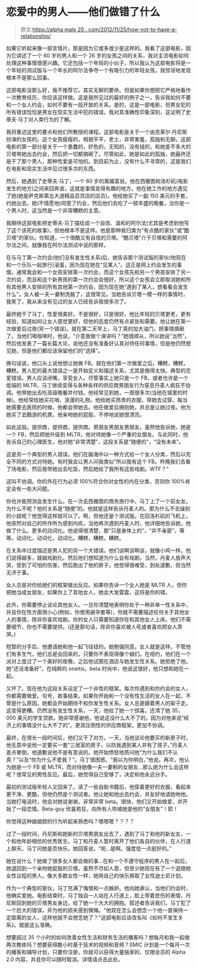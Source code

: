 # 恋爱中的男人——他们做错了什么

> 原文:[https://alpha male 20 . com/2012/11/25/how-not-to-have-a-relationship/](https://alphamale20.com/2012/11/25/how-not-to-have-a-relationship/)

如果它听起来像一部言情片，那是因为它或多或少是这样的。我看了这部电影，因为它讲述了一个 60 岁的男人和一个 26 岁的女孩之间的关系，我对主流电影如何处理这种事情很感兴趣。它还包括一个年轻的小伙子，所以我认为这部电影将是一个年轻的测试版与一个年长的阿尔法争夺一个有吸引力的年轻女孩。我惊讶地发现根本不是那么回事。

这部电影没那么好，我不推荐它。其实无聊的要命。但是如果你想把它严格地看作一次教育经历，你应该这样做。这是我所见过的最好的例子之一，告诉我如何不要和一个女人约会，如何不要有一段开放的关系。是的，这是一部电影，但男女犯的所有错误恰恰是男女在现实生活中犯的错误。我对其准确性印象深刻，这证明了史蒂夫·马丁对人类行为的了解。

我将重述这里的要点和他们所教授的课程。这部电影是关于一个由克莱尔·丹尼斯扮演的女孩的。这个女孩瘦瘦的，相貌平平，老土，非常害羞，孤独和无聊。这部电影的第一部分是关于一个愚蠢的，好色的，无知的，没有钱的，和她差不多大的贝塔带她出去约会，然后把一切都搞砸了。尽管如此，她是如此的孤独，她最终还是干了那个男人，那种性爱是可怕的。到目前为止，没有什么不寻常的，这是我们在电影和现实生活中见过很多次的东西。

然后，她遇到了史蒂夫·马丁，一个 60 岁的离婚富翁，他在西雅图和洛杉矶(电影发生的地方)之间来回奔波，这就是事情变得有趣的地方。他在她工作的地方遇见了她(她是萨克斯第五大道精品百货店的店员)。他给她买了一副 150 美元的手套，约她出去。她(不情愿地)同意了约会，然后他们去吃了一顿丰盛的晚餐，当你是一个男人时，这当然是一个非常糟糕的主意。

我期待这部电影把史蒂夫·马丁描绘成一个自信、温和的阿尔法(尤其是考虑到他写了这个该死的故事)，但他根本不是这样。他是那种我归类为“有点酷的家伙”或“酷贝塔”的家伙。你知道，一个很酷又有自信的贝塔。“酷贝塔”介于贝塔和需要的阿尔法之间，就像我在阿尔法测试中说的那样。

在与马丁第一次约会(他们没有发生性关系)后，她告诉那个测试版的家伙(他现在和一个乐队一起旅行)滚蛋，因为现在她在“见某人”。这正是网上约会发生的事情。通常我会和一个女孩安排第一次约会，而这个女孩先和另一个男孩安排了另一次约会，而且和这个新男孩的第一次约会会很好，所以这个女孩会立即取消她和所有其他男人安排的所有其他第一次约会，因为现在她“遇到了某人，想看看会发生什么”。女人被一夫一妻制洗脑了，这很常见。当她告诉贝塔一模一样的事情时，我笑了，我从来没有见过的女人已经告诉我很多次了。

最终她干了马丁，性爱很美好。不是很好，只是很好。他比年轻的贝塔更老，更有经验，知道如何让女人感觉更好，但他的态度仍然有点紧张和需要。他让她在第一次做爱后过夜(另一个错误)。就在第二天早上，马丁真的加大油门，把事情搞砸了。当他们喝咖啡时，他说，“介意我做个演讲吗？”她很顺从，所以她说“当然”。然后他发表了一篇长篇大论，说他还没有准备好认真对待任何事情，但是他仍然想见她，但是他们都应该保留他们的“选择”。

换句话说，他口头上说他想让她做 FB。就在他们第一次做爱之后。糟糕，糟糕，糟糕。男人犯的最大错误之一是开始定义和描述关系，尤其是做得太快。典型的恋爱错误。男人应该闭嘴，享受女人。尽管事实上她只是一个 FB，或者也许是一个低端的 MLTR，马丁继续变得与各种各样的供应商男朋友行为窒息丹麦人疯狂不协调。他带她出去吃高级晚餐并付钱。他经常见到她，一周很多次(当他在城里的时候)。他经常给她买花哨、浪漫的礼物。他给她买昂贵的衣服，带她去试穿。每当她需要去医院的时候，他都会带她去。他在做爱后拥抱她，并总是让她过夜。他为她买了去酷游的机票。他亲吻她的屁股，不停地说她很漂亮。

如此这般。提供商，提供商，提供商。男朋友男朋友男朋友。虽然他告诉她，她是一个 FB，然后把她升级到 MLTR，他对待她像一个严重的女朋友。与此同时，他告诉自己的心理医生，他对她“非常清楚”，这段关系是“随便的”，“没有未来”。

这是另一个典型的男人错误。他们在脑海中以一种方式给一个女人分类，然后以完全不同的方式对待她。有时我会让男人问我类似“所以我有这个 FB。昨晚我们去看了场电影，然后我带她出去吃饭，然后她给了我所有这些戏剧。WTF？”

这叫不协调。你的外在行为必须 100%符合你对女性的内在分类，否则你 100%肯定会有一些大问题。

你也许能预测会发生什么。在一次去西雅图的商务旅行中，马丁上了一个前女友。为什么不呢？他的关系是“随便”的。他就是这样告诉丹麦人的。那为什么不去操别的小妞呢？他觉得这样就可以了。啊，但他还是个测试版。在回洛杉矶的飞机上，他突然对自己的所作所为感到内疚。当他再次遇到丹麦人时，他详细地告诉她，他做了什么。更多的动词化。他说得很清楚，那“只是身体上的”，“并不亲密”，等等。动词化，动词化，动词化。糟糕，糟糕，糟糕。

在关系中过度描述是男人犯的另一个大错误。他们谈啊谈啊谈，就像小鸡一样。他们说得越多，就越戏剧化。然后他们想知道为什么会有戏剧。当然，丹麦人放声大哭，受到了可怕的伤害，然后跑出了他的房子。他觉得很难受，到处道歉，但当然无济于事。

女人总是对你给她们的框架做出反应。如果你告诉一个女人她是 MLTR 人，但你把她当成女朋友，如果你上了其他女人，她会大发雷霆，这将是你的错。

此外，你需要停止谈论其他女人。一旦你清楚地表明你处于一种非单一性关系中，并且你在性方面很小心(例如，你使用避孕套等)，你就不需要描述任何关于其他女人的事情，除非你喜欢戏剧。你的女人只需要知道你在和其他女人上床。他们不需要细节，你也不需要提供。(还是那句话，除非你喜欢被人吼或者喜欢把女人弄哭。)

短暂的分手后，他邀请她和他一起飞往纽约。她勉强同意。女人就是这样。不管他们有多生气，他们总是会回来的，只要你不表现得像个娘们。在纽约，他们在一个派对上度过了一个美好的夜晚，之后他试图在酒店与她发生性关系。她拒绝了他。她“还没准备好”。在纯粹的 oneitis，beta 时尚中，他说这很好，他只想和她在一起。

又坏了。现在他为这段关系设定了一个非性的框架。每次你遇到和你约会的女人，你都需要做爱。句号，故事结束。如果你开始和一个没有性生活的女人在一起，不管是什么原因，她都会开始期待不和你发生性关系。女人总是跟着男人的架子走。这变得更糟。仍然没有发生性关系，一天，他给了她一个惊喜，还清了她 35，000 美元的学生贷款。她非常感谢他，他说这没什么大不了的，因为对他来说“经济上的事情没什么大不了的”。更具压倒性的供应商框架。更加不协调。

最终，在很长一段时间后，他们又干了对方。一天，当他谈论他要买的新房子时，他无意中说他一定要买一套“三居室的房子，以防我遇到某人并有了孩子。”丹麦人差点晕倒。他道歉说他不是有意说的。她开始愤怒地质问他“为什么我们不认真？”以及“你为什么不爱我？”。马丁很困惑。“我以为你明白，”他说。再次，他认为她是一个 FB 或 MLTR，而对待她像一夫一妻制的女朋友...那么她为什么会这样呢？很常见的男性反应。最后，她觉得自己受够了，决定和他永远分手。

最初的测试版年轻人又回来了。读了一些自助书籍后，他穿着更好的衣服，看起来更干净、更酷，但他仍然是个测试者。他让她和他出去约会，并友好地请她吻他。当她打电话时，他会对她说谢谢。非常非常 beta。很快，他们又开始做爱，并开始了一段恋情。Beta-guy 欣喜若狂，向所有人吹嘘她是他的“女朋友”！耶！

你觉得这种娘娘腔的行为听起来熟悉吗？嗯嗯嗯？？？？

过了一段时间，丹尼斯和她新的贝塔男朋友出去了，遇到了马丁和他的新女友，一个和他年龄相仿的优秀医生。马丁和丹麦人暂时离开了他们各自的伙伴，在人行道上聊天。马丁问她是否快乐。她回答说，“呃...是啊。强度低一点挺好的。”

她在说什么？她做了很多女人都会做的事...在和一个不遵守程序的男人在一起后，她退回到一个亲吻她屁股的贝塔。虽然不尽如人意，但至少她现在有了一个追随她女性议程的男人。像大多数女性一样，她用自己的快乐换取了女性迪士尼计划。

作为一个典型的家伙，马丁充满了悔恨和一点嫉妒。他向她承认，当他们约会时，他确实爱她。电影结束时，马丁独自一人站在人行道上，脸上带着悲伤的表情，丹尼斯回到她的贝塔男友身边，给了她一个大大的拥抱。叙述者告诉我们，马丁犯了一个巨大的错误，并为他的损失感到懊悔。"他现在怎么会想念一个他一直保持一定距离的女人，这样他就不会想念她了？"这部电影应该改名叫《如何不发生关系》。就是这么准确。

想要超过 35 个小时的如何改善女性生活和财务生活的播客吗？想每月和我一起做两次教练吗？想要获得数小时基于技术的视频和音频？SMIC 计划是一个每月一次的播客和辅导计划，只要你注册，你就可以获得大量独家的、仅限会员的 Alpha 2.0 内容，并且你可以随时取消。详情请点击此处。